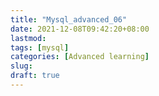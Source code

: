 ```yaml
---
title: "Mysql_advanced_06"
date: 2021-12-08T09:42:20+08:00
lastmod:
tags: [mysql]
categories: [Advanced learning]
slug:
draft: true
---
```



